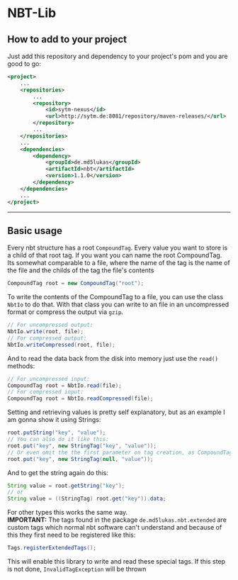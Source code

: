 # NBT-Lib
## How to add to your project

Just add this repository and dependency to your project's pom and you are good to go:
```xml
<project>
    ...
    <repositories>
        ...
        <repository>
            <id>sytm-nexus</id>
            <url>http://sytm.de:8081/repository/maven-releases/</url>
        </repository>
        ...
    </repositories>
    ...
    <dependencies>
        <dependency>
            <groupId>de.md5lukas</groupId>
            <artifactId>nbt</artifactId>
            <version>1.1.0</version>
        </dependency>
    </dependencies>
    ...
</project>
```
* * *
## Basic usage
Every nbt structure has a root `CompoundTag`. Every value you want to store is a child of that root tag.
If you want you can name the root CompoundTag. Its somewhat comparable to a file, where the name of the tag is the name of the file and the childs of the tag the file's contents
```java
CompoundTag root = new CompoundTag("root");
```

To write the contents of the CompoundTag to a file, you can use the class `NbtIo` to do that. With that class you can write to an file in an uncompressed format or compress the output via `gzip`.
```java
// For uncompressed output:
NbtIo.write(root, file);
// For compressed output:
NbtIo.writeCompressed(root, file);
```

And to read the data back from the disk into memory just use the `read()` methods:
```java
// For uncompressed input:
CompoundTag root = NbtIo.read(file);
// For compressed input:
CompoundTag root = NbtIo.readCompressed(file);
```

Setting and retrieving values is pretty self explanatory, but as an example I am gonna show it using Strings:
```java
root.putString("key", "value");
// You can also do it like this:
root.put("key", new StringTag("key", "value"));
// Or even omit the the first parameter on tag creation, as CompoundTag.put sets the name also in the tag
root.put("key", new StringTag(null, "value"));
```
And to get the string again do this:
```java
String value = root.getString("key");
// or
String value = ((StringTag) root.get("key")).data;
```
For other types this works the same way.<br>
**IMPORTANT:** The tags found in the package `de.md5lukas.nbt.extended` are custom tags which normal nbt software can't understand and because of this they first need to be registered like this:
```java
Tags.registerExtendedTags();
```
This will enable this library to write and read these special tags. If this step is not done, `InvalidTagException` will be thrown